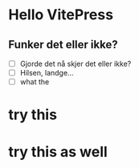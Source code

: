 # Hello VitePress
## Funker det eller ikke?
- [ ] Gjorde det nå skjer det eller ikke?
- [ ] Hilsen, landge...
- [ ] what the
# try this 
# try this as well
#  